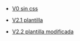 - [V0 sin css](https://aitor-gr.github.io/aitorgar.github.io/V0/)

- [V2.1 plantilla](https://aitor-gr.github.io/aitorgar.github.io/V2.1/)
- [V2.2 plantilla modificada](https://aitor-gr.github.io/aitorgar.github.io/V2.2/)
